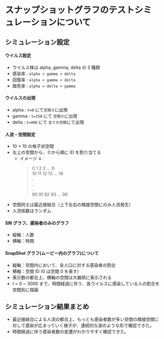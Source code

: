 # スナップショットグラフのテストシミュレーションについて

## シミュレーション設定

#### ウイルス設定

- ウイルス株は alpha, gamma, delta の 3 種類
- 感染率 : `alpha < gamma < delta`
- 回復率 : `alpha < gamma < delta`
- 致死率 : `alpha = delta < gamma`

#### ウイルスの出現

- alpha : `t=0` にて`空間０`に出現
- gamma : `t=250` にて `空間０`に出現
- delta : `t=400` にて `全ての空間`にて出現

#### 人流・空間設定

- 10 × 10 の格子状空間
- 左上の空間から、０から順に ID を割り当てる
  - イメージ ↓
    > 0 1 2 3 ... 9  
    > 10 11 12 13 ... 19  
    > .  
    > .  
    > .  
    > 90 91 92 93 ... 99
- 空間同士は最近接結合（上下左右の隣接空間にのみ人流発生）
- 人流係数はランダム

#### SIR グラフ、感染者のみのグラフ

- 縦軸：人数
- 横軸：時間

#### SnapShot グラフ(ムービー内のグラフ)について

- 縦軸：空間内において、全人口に対する感染者の割合
- 横軸：空間 ID (0 は空間 0 を表す)
- 表示数の都合上、横軸の空間は大雑把に表示される
- t = 0 ~ 3000 まで、時間経過に伴う、各ウイルスに感染している人の割合を空間別に描画

## シミュレーション結果まとめ

- 最近接結合による人流の都合上、もっとも感染者数が多い空間の隣接空間に対して感染が広まっていく様子が、連続的な波のような形で確認できた。
- 時間経過に伴う感染者数の変遷がわかりやすく確認できた。
